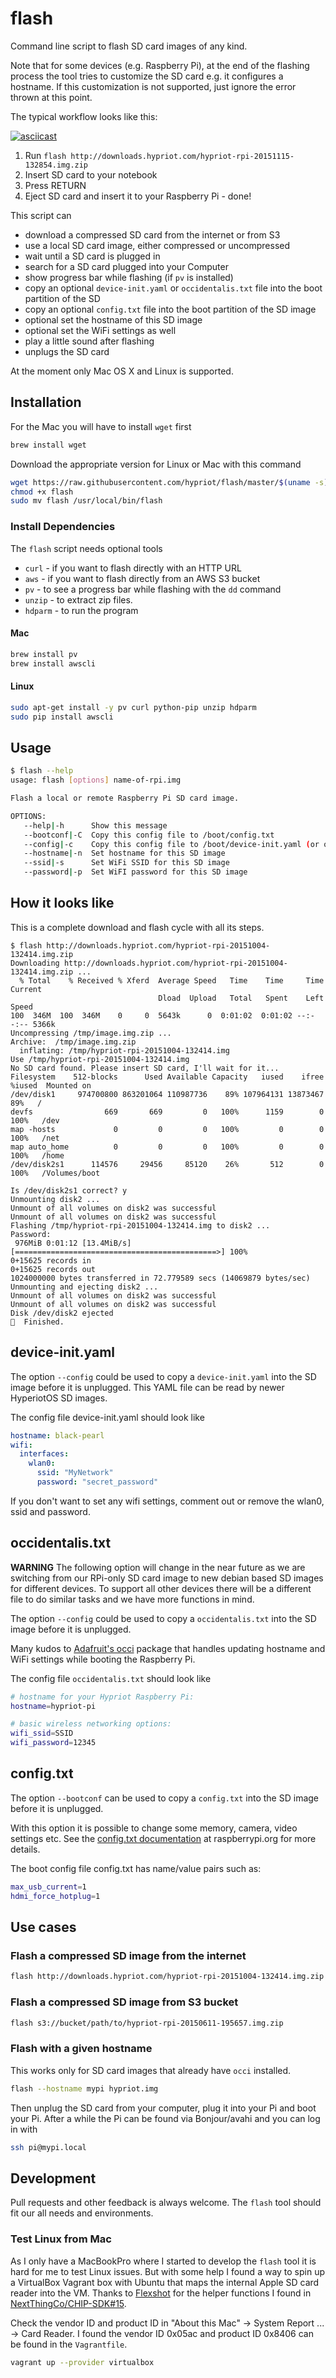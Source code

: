 # flash

Command line script to flash SD card images of any kind. 

Note that for some devices (e.g. Raspberry Pi), at the end of the flashing process the tool tries to customize the SD card e.g. it configures a hostname. If this customization is not supported, just ignore the error thrown at this point.

The typical workflow looks like this:

[![asciicast](https://asciinema.org/a/4k72pounxxybtix84ecl4b69w.png)](https://asciinema.org/a/4k72pounxxybtix84ecl4b69w)

1.  Run `flash http://downloads.hypriot.com/hypriot-rpi-20151115-132854.img.zip`
2.  Insert SD card to your notebook
3.  Press RETURN
4.  Eject SD card and insert it to your Raspberry Pi - done!

This script can

*   download a compressed SD card from the internet or from S3
*   use a local SD card image, either compressed or uncompressed
*   wait until a SD card is plugged in
*   search for a SD card plugged into your Computer
*   show progress bar while flashing (if `pv` is installed)
*   copy an optional `device-init.yaml` or `occidentalis.txt` file into the boot partition of the SD
*   copy an optional `config.txt` file into the boot partition of the SD image
*   optional set the hostname of this SD image
*   optional set the WiFi settings as well
*   play a little sound after flashing
*   unplugs the SD card

At the moment only Mac OS X and Linux is supported.

## Installation

For the Mac you will have to install `wget` first

```bash
brew install wget
```

Download the appropriate version for Linux or Mac with this command

```bash
wget https://raw.githubusercontent.com/hypriot/flash/master/$(uname -s)/flash
chmod +x flash
sudo mv flash /usr/local/bin/flash
```

### Install Dependencies

The `flash` script needs optional tools

*   `curl` - if you want to flash directly with an HTTP URL
*   `aws` - if you want to flash directly from an AWS S3 bucket
*   `pv` - to see a progress bar while flashing with the `dd` command
*   `unzip` - to extract zip files.
*   `hdparm` - to run the program

#### Mac

```bash
brew install pv
brew install awscli
```

#### Linux

```bash
sudo apt-get install -y pv curl python-pip unzip hdparm
sudo pip install awscli
```

## Usage

```bash
$ flash --help
usage: flash [options] name-of-rpi.img

Flash a local or remote Raspberry Pi SD card image.

OPTIONS:
   --help|-h      Show this message
   --bootconf|-C  Copy this config file to /boot/config.txt
   --config|-c    Copy this config file to /boot/device-init.yaml (or occidentalis.txt)
   --hostname|-n  Set hostname for this SD image
   --ssid|-s      Set WiFi SSID for this SD image
   --password|-p  Set WiFI password for this SD image
```

## How it looks like

This is a complete download and flash cycle with all its steps.

```shell
$ flash http://downloads.hypriot.com/hypriot-rpi-20151004-132414.img.zip
Downloading http://downloads.hypriot.com/hypriot-rpi-20151004-132414.img.zip ...
  % Total    % Received % Xferd  Average Speed   Time    Time     Time  Current
                                 Dload  Upload   Total   Spent    Left  Speed
100  346M  100  346M    0     0  5643k      0  0:01:02  0:01:02 --:--:-- 5366k
Uncompressing /tmp/image.img.zip ...
Archive:  /tmp/image.img.zip
  inflating: /tmp/hypriot-rpi-20151004-132414.img
Use /tmp/hypriot-rpi-20151004-132414.img
No SD card found. Please insert SD card, I'll wait for it...
Filesystem    512-blocks      Used Available Capacity   iused    ifree %iused  Mounted on
/dev/disk1     974700800 863201064 110987736    89% 107964131 13873467   89%   /
devfs                669       669         0   100%      1159        0  100%   /dev
map -hosts             0         0         0   100%         0        0  100%   /net
map auto_home          0         0         0   100%         0        0  100%   /home
/dev/disk2s1      114576     29456     85120    26%       512        0  100%   /Volumes/boot

Is /dev/disk2s1 correct? y
Unmounting disk2 ...
Unmount of all volumes on disk2 was successful
Unmount of all volumes on disk2 was successful
Flashing /tmp/hypriot-rpi-20151004-132414.img to disk2 ...
Password:
 976MiB 0:01:12 [13.4MiB/s] [=============================================>] 100%
0+15625 records in
0+15625 records out
1024000000 bytes transferred in 72.779589 secs (14069879 bytes/sec)
Unmounting and ejecting disk2 ...
Unmount of all volumes on disk2 was successful
Unmount of all volumes on disk2 was successful
Disk /dev/disk2 ejected
🍺  Finished.
```

## device-init.yaml

The option `--config` could be used to copy a `device-init.yaml` into the SD
image before it is unplugged. This YAML file can be read by newer HyperiotOS
SD images.

The config file device-init.yaml should look like

```yaml
hostname: black-pearl
wifi:
  interfaces:
    wlan0:
      ssid: "MyNetwork"
      password: "secret_password"
```

If you don't want to set any wifi settings, comment out or remove the wlan0, ssid and password.

## occidentalis.txt

**WARNING** The following option will change in the near future as we are
switching from our RPi-only SD card image to new debian based SD images for
different devices. To support all other devices there will be a different file
to do similar tasks and we have more functions in mind.

The option `--config` could be used to copy a `occidentalis.txt` into the SD
image before it is unplugged.

Many kudos to [Adafruit's occi](https://github.com/adafruit/Adafruit-Occi)
package that handles updating hostname and WiFi settings while booting the
Raspberry Pi.

The config file `occidentalis.txt` should look like

```bash
# hostname for your Hypriot Raspberry Pi:
hostname=hypriot-pi

# basic wireless networking options:
wifi_ssid=SSID
wifi_password=12345
```

## config.txt

The option `--bootconf` can be used to copy a `config.txt` into the SD image
before it is unplugged.

With this option it is possible to change some memory, camera, video settings
etc. See the [config.txt documentation](https://www.raspberrypi.org/documentation/configuration/config-txt.md)
at raspberrypi.org for more details.

The boot config file config.txt has name/value pairs such as:

```bash
max_usb_current=1
hdmi_force_hotplug=1
```

## Use cases

### Flash a compressed SD image from the internet

```bash
flash http://downloads.hypriot.com/hypriot-rpi-20151004-132414.img.zip
```

### Flash a compressed SD image from S3 bucket

```bash
flash s3://bucket/path/to/hypriot-rpi-20150611-195657.img.zip
```

### Flash with a given hostname

This works only for SD card images that already have `occi` installed.

```bash
flash --hostname mypi hypriot.img
```

Then unplug the SD card from your computer, plug it into your Pi and boot your
Pi. After a while the Pi can be found via Bonjour/avahi and you can log in with

```bash
ssh pi@mypi.local
```

## Development

Pull requests and other feedback is always welcome. The `flash` tool should fit
our all needs and environments.

### Test Linux from Mac

As I only have a MacBookPro where I started to develop the `flash` tool it is
hard for me to test Linux issues. But with some help I found a way to spin up a
VirtualBox Vagrant box with Ubuntu that maps the internal Apple SD card reader
into the VM. Thanks to [Flexshot](https://github.com/Flexshot) for the helper
functions I found in [NextThingCo/CHIP-SDK#15](https://github.com/NextThingCo/CHIP-SDK/pull/15).

Check the vendor ID and product ID in "About this Mac" -> System Report ... ->
Card Reader. I found the vendor ID 0x05ac and product ID 0x8406 can be found in
the `Vagrantfile`.

```bash
vagrant up --provider virtualbox
```
